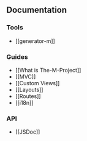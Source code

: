 ## Documentation

### Tools
* [[generator-m]]

### Guides
* [[What is The-M-Project]]
* [[MVC]]
* [[Custom Views]]
* [[Layouts]]
* [[Routes]]
* [[i18n]]

### API
* [[JSDoc]]